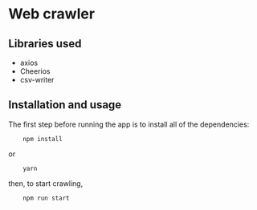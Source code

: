 # Web crawler
## Libraries used
* axios
* Cheerios
* csv-writer

## Installation and usage
The first step before running the app is to install all of the dependencies:
```
    npm install
```
or
```
    yarn
```
then, to start crawling,
```
    npm run start
```